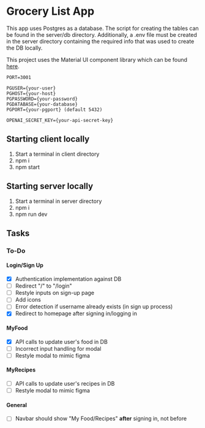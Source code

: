 # Grocery List App
This app uses Postgres as a database. The script for creating the tables can be found in the server/db directory. Additionally, a .env file must be created in the server directory containing the required info that was used to create the DB locally.

This project uses the Material UI component library which can be found [here](https://mui.com/material-ui/getting-started/overview/).

```
PORT=3001

PGUSER={your-user}
PGHOST={your-host}
PGPASSWORD={your-password}
PGDATABASE={your-database}
PGPORT={your-pgport} (default 5432)

OPENAI_SECRET_KEY={your-api-secret-key}
```

## Starting client locally
1. Start a terminal in client directory
2. npm i
3. npm start
## Starting server locally
1. Start a terminal in server directory
2. npm i
3. npm run dev

## Tasks
### To-Do
#### Login/Sign Up
- [x] Authentication implementation against DB
- [ ] Redirect "/" to "/login"
- [ ] Restyle inputs on sign-up page
- [ ] Add icons
- [ ] Error detection if username already exists (in sign up process)
- [x] Redirect to homepage after signing in/logging in

#### MyFood
- [x] API calls to update user's food in DB
- [ ] Incorrect input handling for modal 
- [ ] Restyle modal to mimic figma

#### MyRecipes
- [ ] API calls to update user's recipes in DB
- [ ] Restyle modal to mimic figma

#### General
- [ ] Navbar should show "My Food/Recipes" **after** signing in, not before
